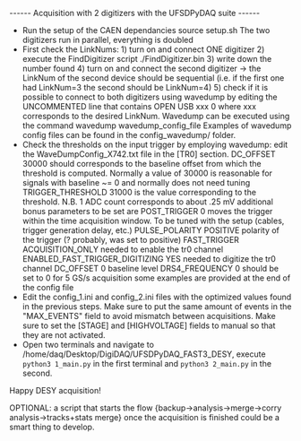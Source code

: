 ------ Acquisition with 2 digitizers with the UFSDPyDAQ suite ------

-   Run the setup of the CAEN dependancies
        source setup.sh
The two digitizers run in parallel, everything is doubled
-   First check the LinkNums: 
        1) turn on and connect ONE digitizer
        2) execute the FindDigitizer script
                ./FindDigitizer.bin
        3) write down the number found
        4) turn on and connect the second digitizer
                -> the LinkNum of the second device should be sequential (i.e. if the first one had LinkNum=3 the second should be LinkNum=4)
        5) check if it is possible to connect to both digitizers using wavedump by editing the UNCOMMENTED line that contains 
                OPEN USB xxx 0
           where xxx corresponds to the desired LinkNum. Wavedump can be executed using the command
                wavedump wavedump_config_file
           Examples of wavedump config files can be found in the config_wavedump/ folder.
-   Check the thresholds on the input trigger by employing wavedump:
        edit the WaveDumpConfig_X742.txt file in the [TR0] section. 
                DC_OFFSET              30000  should corresponds to the baseline offset from which the threshold is computed. Normally a value of 30000 is reasonable for signals with baseline ~= 0 and normally does not need tuning 
                TRIGGER_THRESHOLD      31000  is the value corresponding to the threshold. N.B. 1 ADC count corresponds to about .25 mV
        additional bonus parameters to be set are
                POST_TRIGGER  0 moves the trigger within the time acquisition window. To be tuned with the setup (cables, trigger generation delay, etc.) 
                PULSE_POLARITY  POSITIVE polarity of the trigger (? probably, was set to positive)
                FAST_TRIGGER   ACQUISITION_ONLY	needed to enable the tr0 channel
                ENABLED_FAST_TRIGGER_DIGITIZING		YES	needed to digitize the tr0 channel
                DC_OFFSET              0 baseline level
                DRS4_FREQUENCY 0 should be set to 0 for 5 GS/s acquisition
        some examples are provided at the end of the config file
-   Edit the config_1.ini and config_2.ini files with the optimized values found in the previous steps. Make sure to put the same amount of events in the "MAX_EVENTS" field to avoid mismatch between acquisitions. Make sure to set the [STAGE] and [HIGHVOLTAGE] fields to manual so that they are not activated.
-   Open two terminals and navigate to /home/daq/Desktop/DigiDAQ/UFSDPyDAQ_FAST3_DESY, execute `python3 1_main.py` in the first terminal and `python3 2_main.py` in the second.

Happy DESY acquisition!


OPTIONAL: a script that starts the flow {backup->analysis->merge->corry analysis->tracks+stats merge} once the acquisition is finished could be a smart thing to develop.
